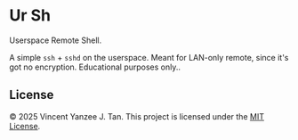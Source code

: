# Ur Sh

Userspace Remote Shell.

A simple `ssh` + `sshd` on the userspace. Meant for LAN-only remote,
since it's got no encryption. Educational purposes only..

## License

&copy; 2025  Vincent Yanzee J. Tan. This project is licensed under
the [MIT License](./LICENSE).
